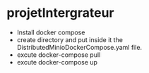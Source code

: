 # projetIntergrateur
- Install docker compose
- create directory and put inside it the DistributedMinioDockerCompose.yaml file.
- excute docker-compose pull
- excute docker-compose up 
